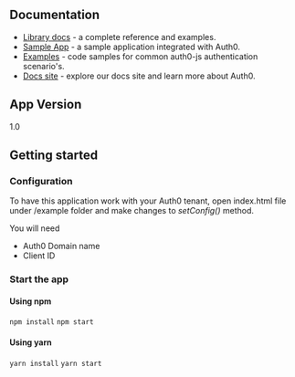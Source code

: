 
## Documentation

- [Library docs](https://auth0.com/docs/libraries/auth0js) - a complete reference and examples.
- [Sample App](https://github.com/auth0/auth0.js/blob/master/example/) - a sample application integrated with Auth0.
- [Examples](https://github.com/auth0/auth0.js/blob/master/EXAMPLES.md) - code samples for common auth0-js authentication scenario's.
- [Docs site](https://www.auth0.com/docs) - explore our docs site and learn more about Auth0.

## App Version

1.0

## Getting started

### Configuration

To have this application work with your Auth0 tenant, open index.html file under /example folder and make changes to *setConfig()* method.

You will need

- Auth0 Domain name
- Client ID


### Start the app

#### Using npm

`npm install` 
`npm start`

#### Using yarn

`yarn install`
`yarn start`


